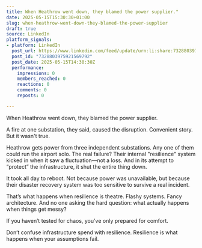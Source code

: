 ```yaml
---
title: When Heathrow went down, they blamed the power supplier."
date: 2025-05-15T15:30:30+01:00
slug: when-heathrow-went-down-they-blamed-the-power-supplier
draft: true
source: LinkedIn
platform_signals:
- platform: LinkedIn
  post_url: https://www.linkedin.com/feed/update/urn:li:share:7328803975921569792
  post_id: "7328803975921569792"
  post_date: 2025-05-15T14:30:30Z
  performance:
    impressions: 0
    members_reached: 0
    reactions: 0
    comments: 0
    reposts: 0

---
```

When Heathrow went down, they blamed the power supplier.

A fire at one substation, they said, caused the disruption. Convenient story. But it wasn't true.

Heathrow gets power from three independent substations. Any one of them could run the airport solo. The real failure? Their internal "resilience" system kicked in when it saw a fluctuation—not a loss. And in its attempt to “protect” the infrastructure, it shut the entire thing down.

It took all day to reboot. Not because power was unavailable, but because their disaster recovery system was too sensitive to survive a real incident.

That’s what happens when resilience is theatre. Flashy systems. Fancy architecture. And no one asking the hard question: what actually happens when things get messy?

If you haven’t tested for chaos, you’ve only prepared for comfort.

Don’t confuse infrastructure spend with resilience. Resilience is what happens when your assumptions fail.
